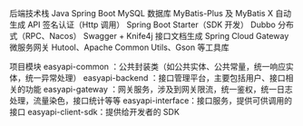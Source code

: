 后端技术栈
Java Spring Boot
MySQL 数据库
MyBatis-Plus 及 MyBatis X 自动生成
API 签名认证（Http 调用）
Spring Boot Starter（SDK 开发）
Dubbo 分布式（RPC、Nacos）
Swagger + Knife4j 接口文档生成
Spring Cloud Gateway 微服务网关
Hutool、Apache Common Utils、Gson 等工具库

项目模块
easyapi-common ：公共封装类（如公共实体、公共常量，统一响应实体，统一异常处理）
easyapi-backend ：接口管理平台，主要包括用户、接口相关的功能
easyapi-gateway ：网关服务，涉及到网关限流，统一鉴权，统一日志处理，流量染色，接口统计等等
easyapi-interface：接口服务，提供可供调用的接口
easyapi-client-sdk：提供给开发者的 SDK
